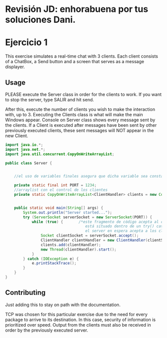# Revisión JD: enhorabuena por tus soluciones Dani.

# Ejercicio 1

This exercise simulates a real-time chat with 3 clients. Each client consists of a ChatBox, a Send button and 
a screen that serves as a message displayer.

## Usage

PLEASE execute the Server class in order for the clients to work. If you want to stop the server,
type SALIR and hit send.

After this, execute the number of clients you wish to make the interaction with, up to 3.
Executing the Clients class is what will make the main Windows appear.
Console on Server class shows every message sent by the clients.
If a Client is executed after messages have been sent by other previously executed clients,
these sent messages will NOT appear in the new Client.


```java
import java.io.*;
import java.net.*;
import java.util.concurrent.CopyOnWriteArrayList;

public class Server {


    //el uso de variables finales asegura que dicha variable sea constante durante el resto del código.

    private static final int PORT = 1234;
    //arraylist con el control de los clientes
    private static CopyOnWriteArrayList<ClientHandler> clients = new CopyOnWriteArrayList<>();


    public static void main(String[] args) {
        System.out.println("Server started...");
        try (ServerSocket serverSocket = new ServerSocket(PORT)) {
            while (true) {       /*este fragmento de código acepta al cliente seleccionado
                                    está situado dentro de un try() catch() para manejo de excepciones.
                                    el server en espera acepta a los clientes mediante dicho código */
                Socket clientSocket = serverSocket.accept();
                ClientHandler clientHandler = new ClientHandler(clientSocket);
                clients.add(clientHandler);
                new Thread(clientHandler).start();
            }
        } catch (IOException e) {
            e.printStackTrace();
        }
    }
}

```

## Contributing

Just adding this to stay on path with the documentation.

TCP was chosen for this particular exercise due to the need for every package to arrive to its destination.
In this case, security of information is prioritized over speed. Output from the clients must also be
received in order by the previously executed server.

